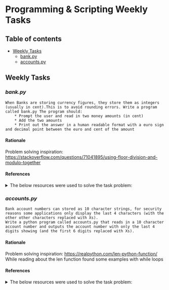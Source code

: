 # Programming & Scripting Weekly Tasks



## Table of contents
* [Weekly Tasks](#Weekly-Tasks)
    * [bank.py](#bankpy)
    * [accounts.py](#accountspy)


## Weekly Tasks

### ***bank.py***

    When Banks are storing currency figures, they store them as integers (usually in cent).This is to avoid rounding errors. Write a program called bank.py The program should:
        * Prompt the user and read in two money amounts (in cent)
        * Add the two amounts
        * Print out the answer in a human readable format with a euro sign and decimal point between the euro and cent of the amount 


#### Rationale
Problem solving inspiration: https://stackoverflow.com/questions/71041895/using-floor-division-and-modulo-together 


#### References
<details>
           <summary>The below resources were used to solve the task problem:</summary>
           <p>
* https://www.w3schools.com/python/python_user_input.asp
* https://www.w3schools.com/python/python_casting.asp
* https://realpython.com/python-string-formatting/ 
* https://realpython.com/python-format-mini-language/
* https://www.geeksforgeeks.org/python-operators/?ref=lbp 
* https://realpython.com/python-modulo-operator/ 
* https://www.geeksforgeeks.org/how-to-add-leading-zeros-to-a-number-in-python/
* https://docs.python.org/3/library/functions.html#divmod
* https://stackoverflow.com/questions/71041895/using-floor-division-and-modulo-together 
* https://www.w3schools.com/python/python_tuples_access.asp
    </p>
</details>



### ***accounts.py***

    Bank account numbers can stored as 10 character strings, for security reasons some applications only display the last 4 characters (with the other other characters replaced with Xs).
    Write a python program called accounts.py that reads in a 10 character account number and outputs the account number with only the last 4 digits showing (and the first 6 digits replaced with Xs).


#### Rationale
Problem solving inspiration: https://realpython.com/len-python-function/
While reading about the len function found some examples with while loops


#### References
<details>
           <summary>The below resources were used to solve the task problem:</summary>
           <p>
* https://realpython.com/len-python-function/
* https://docs.python.org/3/library/stdtypes.html#str.isdigit
* https://www.w3schools.com/python/python_tuples_access.asp
* https://www.w3schools.com/python/python_strings_escape.asp
* https://realpython.com/python-while-loop/ 
* https://realpython.com/python-strings/
* https://docs.python.org/3/library/functions.html#len   
    </p>
</details>

